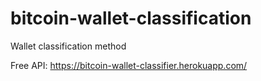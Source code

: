 # bitcoin-wallet-classification
Wallet classification method

Free API: https://bitcoin-wallet-classifier.herokuapp.com/
